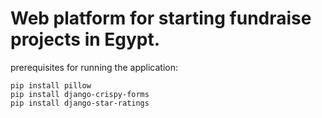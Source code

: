 # Web platform for starting fundraise projects in Egypt.

prerequisites for running the application:
    
    pip install pillow
    pip install django-crispy-forms
    pip install django-star-ratings
    
 
